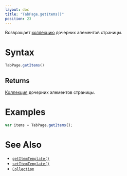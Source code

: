 ```yaml
---
layout: doc
title: "TabPage.getItems()"
position: 23
---
```


Возвращает [коллекцию](../../../../KeyConcepts/Collection/) дочерних элементов страницы.

# Syntax

```js
TabPage.getItems()
```

## Returns

[Коллекция](../../../../KeyConcepts/Collection/) дочерних элементов страницы.

# Examples

```js
var items = TabPage.getItems();
```

# See Also

* [`getItemTemplate()`](../TabPage.getItemTemplate/)
* [`setItemTemplate()`](../TabPage.setItemTemplate/)
* [`Collection`](../../../../KeyConcepts/Collection/)
